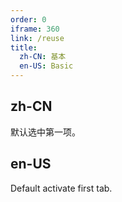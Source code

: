 ```yaml
---
order: 0
iframe: 360
link: /reuse
title:
  zh-CN: 基本
  en-US: Basic
---
```


## zh-CN

默认选中第一项。

## en-US

Default activate first tab.